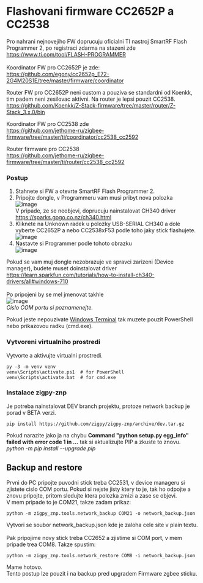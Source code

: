 # Flashovani firmware CC2652P a CC2538
Pro nahrani nejnovejiho FW doprucuju oficialni TI nastroj SmartRF Flash Programmer 2, po registraci zdarma na stazeni zde https://www.ti.com/tool/FLASH-PROGRAMMER <br><br>
Koordinator FW pro CC2652P je zde:<br>
https://github.com/egony/cc2652p_E72-2G4M20S1E/tree/master/firmware/coordinator <br>

Router FW pro CC2652P neni custom a pouziva se standardni od Koenkk, tim padem neni zesilovac aktivni. Na router je lepsi pouzit CC2538.<br>
https://github.com/Koenkk/Z-Stack-firmware/tree/master/router/Z-Stack_3.x.0/bin<br>

Koordinator FW pro CC2538 zde<br>
https://github.com/jethome-ru/zigbee-firmware/tree/master/ti/coordinator/cc2538_cc2592 <br>

Router firmware pro CC2538<br>
https://github.com/jethome-ru/zigbee-firmware/tree/master/ti/router/cc2538_cc2592 <br>



### Postup
1. Stahnete si FW a otevrte SmartRF Flash Programmer 2.
2. Pripojte dongle, v Programmeru vam musi pribyt nova polozka<br>
![image](https://user-images.githubusercontent.com/46757804/116809294-88b74900-ab3d-11eb-9db1-26fa0fc103ad.png)<br>
V pripade, ze se neobjevi, doprucuju nainstalovat CH340 driver https://sparks.gogo.co.nz/ch340.html
3. Kliknete na Unknown radek u polozky USB-SERIAL CH340 a dole vyberte CC2652P a nebo CC2538xF53 podle toho jaky stick flashujete.<br>
![image](https://user-images.githubusercontent.com/46757804/116809382-08ddae80-ab3e-11eb-852a-e2017a036182.png)
4. Nastavte si Programmer podle tohoto obrazku<br>![image](https://user-images.githubusercontent.com/46757804/116809418-3a567a00-ab3e-11eb-962c-49d037e7d5fb.png)





Pokud se vam muj dongle nezobrazuje ve spravci zarizeni (Device manager), budete muset doinstalovat driver https://learn.sparkfun.com/tutorials/how-to-install-ch340-drivers/all#windows-710 <br><br>
Po pripojeni by se mel jmenovat takhle<br>
![image](https://user-images.githubusercontent.com/46757804/115614716-4f393f00-a2ee-11eb-81b0-cf51ebec7d00.png)<br>
*Cislo COM portu si poznamenejte.*


Pokud jeste nepouzivate [Windows Terminal](https://www.microsoft.com/en-us/p/windows-terminal/9n0dx20hk701?activetab=pivot:overviewtab) tak muzete pouzit PowerShell nebo prikazovou radku (cmd.exe).

### Vytvoreni virtualniho prostredi
Vytvorte a aktivujte virtualni prostredi.
```console
py -3 -m venv venv
venv\Scripts\activate.ps1  # for PowerShell
venv\Scripts\activate.bat  # for cmd.exe
```
### Instalace zigpy-znp
Je potreba nainstalovat DEV branch projektu, protoze network backup je porad v BETA verzi.
```
pip install https://github.com/zigpy/zigpy-znp/archive/dev.tar.gz
```
Pokud narazite jako ja na chybu **Command "python setup.py egg_info" failed with error code 1 in ...** tak si aktualizujte PIP a zkuste to znovu.<br>
*python -m pip install --upgrade pip*

## Backup and restore
Prvni do PC pripojte puvodni stick treba CC2531, v device manageru si zjistete cislo COM portu. Pokud si nejste jisty ktery to je, tak ho odpojte a znovu pripojte, pritom sledujte ktera polozka zmizi a zase se objevi.<br>
V mem pripade to je COM21, takze zadam prikaz:
```console
python -m zigpy_znp.tools.network_backup COM21 -o network_backup.json
```
Vytvori se soubor network_backup.json kde je zaloha cele site v plain textu.<br>
<br>
Pak pripojime novy stick treba CC2652 a zjistime si COM port, v mem pripade trea COM8. Takze spustim:
```console
python -m zigpy_znp.tools.network_restore COM8 -i network_backup.json
```
Mame hotovo.<br>
Tento postup lze pouzit i na backup pred upgradem Firmware zgbee sticku.

